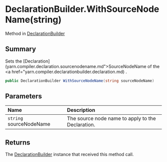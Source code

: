 # DeclarationBuilder.WithSourceNodeName(string)

Method in [DeclarationBuilder](/docs/api/csharp/yarn.compiler.declarationbuilder.md)

## Summary


Sets the  [Declaration](yarn.compiler.declaration.sourcenodename.md">SourceNodeName</a>  of the  <a href="yarn.compiler.declarationbuilder.declaration.md) .


```csharp
public DeclarationBuilder WithSourceNodeName(string sourceNodeName)
```

## Parameters

|Name|Description|
|:---|:---|
|`string` sourceNodeName|The source node name to apply to the Declaration.|

## Returns

The  [DeclarationBuilder](yarn.compiler.declarationbuilder.md)  instance that received
this method call.

